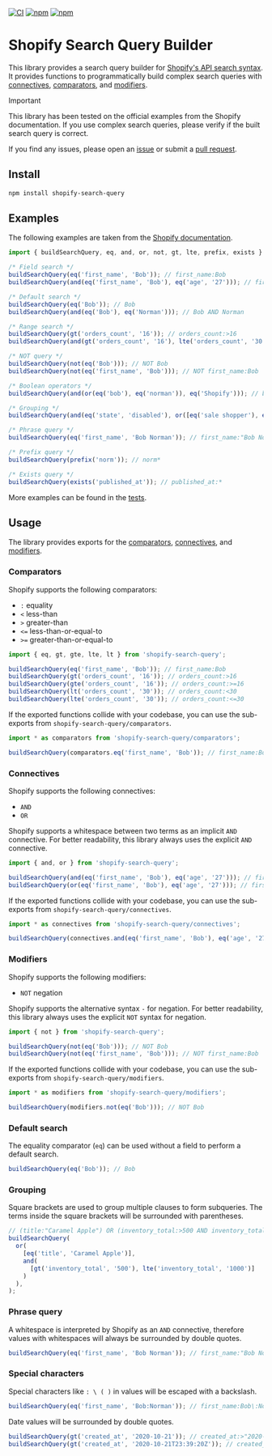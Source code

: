 [![CI](https://github.com/zirkelc/shopify-search-query/actions/workflows/ci.yml/badge.svg)](https://github.com/zirkelc/shopify-search-query/actions/workflows/ci.yml)
[![npm](https://img.shields.io/npm/v/shopify-search-query)](https://www.npmjs.com/package/shopify-search-query)
[![npm](https://img.shields.io/npm/dt/shopify-search-query)](https://www.npmjs.com/package/shopify-search-query)

# Shopify Search Query Builder

This library provides a search query builder for [Shopify's API search syntax](https://shopify.dev/docs/api/usage/search-syntax).
It provides functions to programmatically build complex search queries with [connectives](https://shopify.dev/docs/api/usage/search-syntax#connectives), [comparators](https://shopify.dev/docs/api/usage/search-syntax#comparators), and [modifiers](https://shopify.dev/docs/api/usage/search-syntax#modifiers).

> [!IMPORTANT]
> This library has been tested on the official examples from the Shopify documentation.
> If you use complex search queries, please verify if the built search query is correct.
>
> If you find any issues, please open an [issue](https://github.com/Shopify/shopify-search-query-builder/issues) or submit a [pull request](https://github.com/Shopify/shopify-search-query-builder/pulls).

## Install

```bash
npm install shopify-search-query
```

## Examples

The following examples are taken from the [Shopify documentation](https://shopify.dev/docs/api/usage/search-syntax#search-query-syntax).

```typescript
import { buildSearchQuery, eq, and, or, not, gt, lte, prefix, exists } from 'shopify-search-query';

/* Field search */
buildSearchQuery(eq('first_name', 'Bob')); // first_name:Bob
buildSearchQuery(and(eq('first_name', 'Bob'), eq('age', '27'))); // first_name:Bob AND age:27

/* Default search */
buildSearchQuery(eq('Bob')); // Bob
buildSearchQuery(and(eq('Bob'), eq('Norman'))); // Bob AND Norman

/* Range search */
buildSearchQuery(gt('orders_count', '16')); // orders_count:>16
buildSearchQuery(and(gt('orders_count', '16'), lte('orders_count', '30'))); // orders_count:>16 AND orders_count:<=30

/* NOT query */
buildSearchQuery(not(eq('Bob'))); // NOT Bob
buildSearchQuery(not(eq('first_name', 'Bob'))); // NOT first_name:Bob

/* Boolean operators */
buildSearchQuery(and(or(eq('bob'), eq('norman')), eq('Shopify'))); // bob OR norman AND Shopify

/* Grouping */
buildSearchQuery(and(eq('state', 'disabled'), or([eq('sale shopper'), eq('VIP')]))); // state:disabled AND ("sale shopper" OR VIP)

/* Phrase query */
buildSearchQuery(eq('first_name', 'Bob Norman')); // first_name:"Bob Norman"

/* Prefix query */
buildSearchQuery(prefix('norm')); // norm*

/* Exists query */
buildSearchQuery(exists('published_at')); // published_at:*
```

More examples can be found in the [tests](./test/builder.test.ts).

## Usage

The library provides exports for the [comparators](./src/comparators.ts), [connectives](./src/connectives.ts), and [modifiers](./src/modifiers.ts).

### Comparators
Shopify supports the following comparators:

- `:`   equality
- `<`   less-than
- `>`   greater-than
- `<=`  less-than-or-equal-to
- `>=`  greater-than-or-equal-to


```typescript
import { eq, gt, gte, lte, lt } from 'shopify-search-query';

buildSearchQuery(eq('first_name', 'Bob')); // first_name:Bob
buildSearchQuery(gt('orders_count', '16')); // orders_count:>16
buildSearchQuery(gte('orders_count', '16')); // orders_count:>=16
buildSearchQuery(lt('orders_count', '30')); // orders_count:<30
buildSearchQuery(lte('orders_count', '30')); // orders_count:<=30 
```

If the exported functions collide with your codebase, you can use the sub-exports from `shopify-search-query/comparators`.

```typescript
import * as comparators from 'shopify-search-query/comparators';

buildSearchQuery(comparators.eq('first_name', 'Bob')); // first_name:Bob
```

### Connectives

Shopify supports the following connectives:

- `AND`
- `OR`

Shopify supports a whitespace between two terms as an implicit `AND` connective. For better readability, this library always uses the explicit `AND` connective.

```typescript
import { and, or } from 'shopify-search-query';

buildSearchQuery(and(eq('first_name', 'Bob'), eq('age', '27'))); // first_name:Bob AND age:27
buildSearchQuery(or(eq('first_name', 'Bob'), eq('age', '27'))); // first_name:Bob OR age:27
```

If the exported functions collide with your codebase, you can use the sub-exports from `shopify-search-query/connectives`.

```typescript
import * as connectives from 'shopify-search-query/connectives';

buildSearchQuery(connectives.and(eq('first_name', 'Bob'), eq('age', '27'))); // first_name:Bob AND age:27
```

### Modifiers

Shopify supports the following modifiers:

- `NOT`   negation

Shopify supports the alternative syntax `-` for negation. For better readability, this library always uses the explicit `NOT` syntax for negation.


```typescript
import { not } from 'shopify-search-query';

buildSearchQuery(not(eq('Bob'))); // NOT Bob
buildSearchQuery(not(eq('first_name', 'Bob'))); // NOT first_name:Bob
```

If the exported functions collide with your codebase, you can use the sub-exports from `shopify-search-query/modifiers`.

```typescript
import * as modifiers from 'shopify-search-query/modifiers';

buildSearchQuery(modifiers.not(eq('Bob'))); // NOT Bob
```

### Default search

The equality comparator (`eq`) can be used without a field to perform a default search.

```typescript
buildSearchQuery(eq('Bob')); // Bob
```

### Grouping

Square brackets are used to group multiple clauses to form subqueries. The terms inside the square brackets will be surrounded with parentheses.

```typescript
// (title:"Caramel Apple") OR (inventory_total:>500 AND inventory_total:<=1000)
buildSearchQuery(
  or(
    [eq('title', 'Caramel Apple')], 
    and(
      [gt('inventory_total', '500'), lte('inventory_total', '1000')]
    )
  ),
);
```

### Phrase query

A whitespace is interpreted by Shopify as an `AND` connective, therefore values with whitespaces will always be surrounded by double quotes.

```typescript
buildSearchQuery(eq('first_name', 'Bob Norman')); // first_name:"Bob Norman"
```

### Special characters

Special characters like `: \ ( )` in values will be escaped with a backslash.

```typescript
buildSearchQuery(eq('first_name', 'Bob:Norman')); // first_name:Bob\:Norman
```

Date values will be surrounded by double quotes.

```typescript
buildSearchQuery(gt('created_at', '2020-10-21')); // created_at:>"2020-10-21"
buildSearchQuery(gt('created_at', '2020-10-21T23:39:20Z')); // created_at:>"2020-10-21T23:39:20Z"
```
